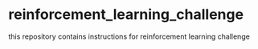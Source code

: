 # reinforcement_learning_challenge
this repository contains instructions for reinforcement learning challenge
